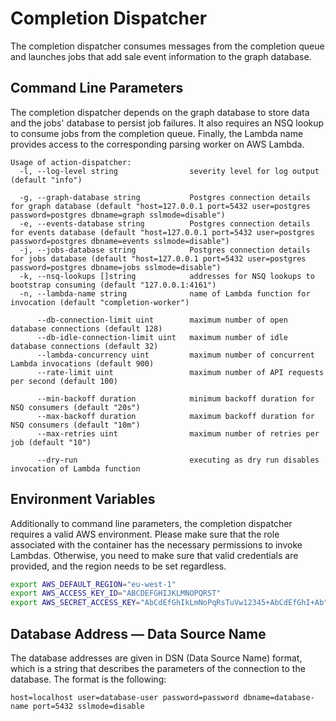 # Completion Dispatcher

The completion dispatcher consumes messages from the completion queue and launches jobs that add sale event information to the graph database.

## Command Line Parameters

The completion dispatcher depends on the graph database to store data and the jobs' database to persist job failures.
It also requires an NSQ lookup to consume jobs from the completion queue.
Finally, the Lambda name provides access to the corresponding parsing worker on AWS Lambda.

```
Usage of action-dispatcher:
  -l, --log-level string                severity level for log output (default "info")
  
  -g, --graph-database string           Postgres connection details for graph database (default "host=127.0.0.1 port=5432 user=postgres password=postgres dbname=graph sslmode=disable")
  -e, --events-database string          Postgres connection details for events database (default "host=127.0.0.1 port=5432 user=postgres password=postgres dbname=events sslmode=disable")
  -j, --jobs-database string            Postgres connection details for jobs database (default "host=127.0.0.1 port=5432 user=postgres password=postgres dbname=jobs sslmode=disable")
  -k, --nsq-lookups []string            addresses for NSQ lookups to bootstrap consuming (default "127.0.0.1:4161")
  -n, --lambda-name string              name of Lambda function for invocation (default "completion-worker")

      --db-connection-limit uint        maximum number of open database connections (default 128)
      --db-idle-connection-limit uint   maximum number of idle database connections (default 32)
      --lambda-concurrency uint         maximum number of concurrent Lambda invocations (default 900)
      --rate-limit uint                 maximum number of API requests per second (default 100)
      
      --min-backoff duration            minimum backoff duration for NSQ consumers (default "20s")
      --max-backoff duration            maximum backoff duration for NSQ consumers (default "10m")
      --max-retries uint                maximum number of retries per job (default "10")

      --dry-run                         executing as dry run disables invocation of Lambda function
```

## Environment Variables

Additionally to command line parameters, the completion dispatcher requires a valid AWS environment.
Please make sure that the role associated with the container has the necessary permissions to invoke Lambdas.
Otherwise, you need to make sure that valid credentials are provided, and the region needs to be set regardless.

```sh
export AWS_DEFAULT_REGION="eu-west-1"
export AWS_ACCESS_KEY_ID="ABCDEFGHIJKLMNOPQRST"
export AWS_SECRET_ACCESS_KEY="AbCdEfGhIkLmNoPqRsTuVw12345+AbCdEfGhI+Ab"
```

## Database Address — Data Source Name

The database addresses are given in DSN (Data Source Name) format, which is a string that describes the parameters of the connection to the database.
The format is the following:

```
host=localhost user=database-user password=password dbname=database-name port=5432 sslmode=disable
```
